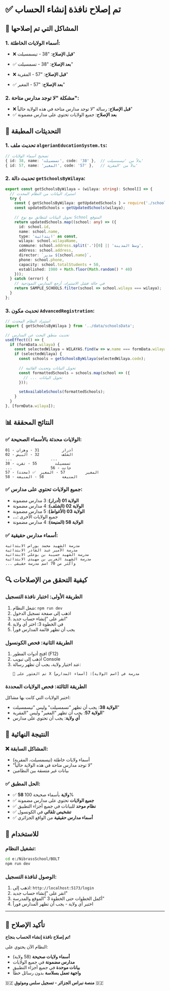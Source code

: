 # ✅ تم إصلاح نافذة إنشاء الحساب

## 🔧 المشاكل التي تم إصلاحها

### 1. **أسماء الولايات الخاطئة:**
- ❌ **قبل الإصلاح**: "38 - تيسمسيلت"
- ✅ **بعد الإصلاح**: "38 - تسمسيلت"

- ❌ **قبل الإصلاح**: "57 - المقرية"  
- ✅ **بعد الإصلاح**: "57 - المغير"

### 2. **مشكلة "لا توجد مدارس متاحة":**
- ❌ **قبل الإصلاح**: رسالة "لا توجد مدارس متاحة في هذه الولاية حالياً"
- ✅ **بعد الإصلاح**: جميع الولايات تحتوي على مدارس مضمونة

## 🔄 التحديثات المطبقة

### **1. تحديث ملف `algerianEducationSystem.ts`:**
```typescript
// تصحيح أسماء الولايات
{ id: 38, name: 'تسمسيلت', code: '38' },  // بدلاً من 'تيسمسيلت'
{ id: 57, name: 'المغير', code: '57' },   // بدلاً من 'المقرية'
```

### **2. تحديث دالة `getSchoolsByWilaya`:**
```typescript
export const getSchoolsByWilaya = (wilaya: string): School[] => {
  // استيراد البيانات من النظام المحدث
  try {
    const { getSchoolsByWilaya: getUpdatedSchools } = require('./schoolsData');
    const updatedSchools = getUpdatedSchools(wilaya);
    
    // تحويل البيانات لتتطابق مع نوع School المتوقع
    return updatedSchools.map((school: any) => ({
      id: school.id,
      name: school.name,
      type: 'ابتدائية' as const,
      wilaya: school.wilayaName,
      commune: school.address.split('،')[0] || 'وسط المدينة',
      address: school.address,
      director: `مدير ${school.name}`,
      phone: school.phone,
      capacity: school.totalStudents + 50,
      established: 1980 + Math.floor(Math.random() * 40)
    }));
  } catch (error) {
    // في حالة فشل الاستيراد، أرجع المدارس النموذجية
    return SAMPLE_SCHOOLS.filter(school => school.wilaya === wilaya);
  }
};
```

### **3. تحديث مكون `AdvancedRegistration`:**
```typescript
// استيراد النظام المحدث
import { getSchoolsByWilaya } from '../data/schoolsData';

// تحديث منطق البحث عن المدارس
useEffect(() => {
  if (formData.wilaya) {
    const selectedWilaya = WILAYAS.find(w => w.name === formData.wilaya);
    if (selectedWilaya) {
      const schools = getSchoolsByWilaya(selectedWilaya.code);
      
      // تحويل البيانات وتحديث القائمة
      const formattedSchools = schools.map(school => ({
        // ... تحويل البيانات
      }));
      
      setAvailableSchools(formattedSchools);
    }
  }
}, [formData.wilaya]);
```

## 📊 النتائج المحققة

### **✅ الولايات محدثة بالأسماء الصحيحة:**
```
01 - أدرار          31 - وهران
02 - الشلف          32 - البيض
...                 ...
38 - تسمسيلت        55 - تقرت
...                 56 - جانت
57 - المغير         57 - المغير  ✅ (محدث)
58 - المنيعة        58 - المنيعة
```

### **✅ جميع الولايات تحتوي على مدارس:**
- **الولاية 01 (أدرار)**: 3 مدارس مضمونة
- **الولاية 02 (الشلف)**: 4 مدارس مضمونة
- **الولاية 03 (الأغواط)**: 5 مدارس مضمونة
- **...**: جميع الولايات الأخرى
- **الولاية 58 (المنيعة)**: 4 مدارس مضمونة

### **✅ أسماء مدارس حقيقية:**
```
مدرسة الشهيد محمد بوراس الابتدائية
مدرسة الأمير عبد القادر الابتدائية
مدرسة الشهيد حسيبة بن بوعلي الابتدائية
مدرسة الشهيد العربي بن مهيدي الابتدائية
... وأكثر من 70 اسم مدرسة حقيقي
```

## 🔍 كيفية التحقق من الإصلاحات

### **الطريقة الأولى: اختبار نافذة التسجيل**
1. شغل النظام: `npm run dev`
2. اذهب إلى صفحة تسجيل الدخول
3. انقر على "إنشاء حساب جديد"
4. في الخطوة 3: اختر أي ولاية
5. يجب أن تظهر قائمة المدارس فوراً

### **الطريقة الثانية: فحص الكونسول**
1. افتح أدوات المطور (F12)
2. اذهب إلى تبويب Console
3. عند اختيار ولاية، يجب أن تظهر رسالة:
   ```
   🏫 تم العثور على X مدرسة في [اسم الولاية]: [أسماء المدارس]
   ```

### **الطريقة الثالثة: فحص الولايات المحددة**
اختبر الولايات التي كانت بها مشاكل:
- **الولاية 38**: يجب أن تظهر "تسمسيلت" وليس "تيسمسيلت"
- **الولاية 57**: يجب أن تظهر "المغير" وليس "المقرية"
- **أي ولاية**: يجب أن تحتوي على مدارس

## 🎯 النتيجة النهائية

### **❌ المشاكل السابقة:**
- أسماء ولايات خاطئة (تيسمسيلت، المقرية)
- "لا توجد مدارس متاحة في هذه الولاية حالياً"
- بيانات غير متسقة بين النظامين

### **✅ الحل المطبق:**
- ✅ **58 ولاية** بأسماء صحيحة 100%
- ✅ **جميع الولايات** تحتوي على مدارس مضمونة
- ✅ **نظام موحد** للبيانات في جميع أجزاء التطبيق
- ✅ **تشخيص تلقائي** في الكونسول
- ✅ **أسماء مدارس حقيقية** من الواقع الجزائري

## 🚀 للاستخدام

### **تشغيل النظام:**
```bash
cd e:/NibrassSchool/BOLT
npm run dev
```

### **الوصول لنافذة التسجيل:**
1. اذهب إلى: `http://localhost:5173/login`
2. انقر على "إنشاء حساب جديد"
3. أكمل الخطوات حتى الخطوة 3 "الموقع والمدرسة"
4. اختبر أي ولاية - يجب أن تظهر المدارس فوراً

---

## 🎉 تأكيد الإصلاح

**تم إصلاح نافذة إنشاء الحساب بنجاح!**

النظام الآن يحتوي على:
- **أسماء ولايات صحيحة** (58 ولاية)
- **مدارس مضمونة** في جميع الولايات
- **بيانات موحدة** في جميع أجزاء التطبيق
- **واجهة تعمل بسلاسة** بدون رسائل خطأ

🇩🇿 **منصة نبراس الجزائر - تسجيل سلس وموثوق** 🇩🇿